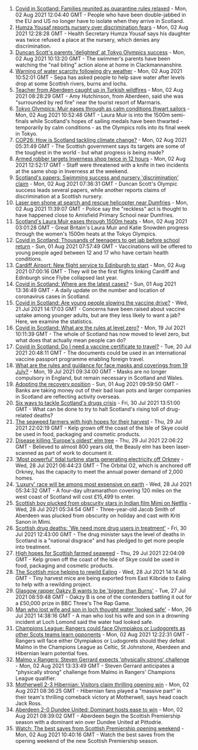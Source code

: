 1. [Covid in Scotland: Families reunited as quarantine rules relaxed](https://www.bbc.co.uk/news/uk-scotland-58053135) - Mon, 02 Aug 2021 12:04:40 GMT - People who have been double-jabbed in the EU and US no longer have to isolate when they arrive in Scotland.
2. [Humza Yousaf reports nursery over discrimination fears](https://www.bbc.co.uk/news/uk-scotland-tayside-central-58056234) - Mon, 02 Aug 2021 12:28:28 GMT - Health Secretary Humza Yousaf says his daughter was twice refused a place at the nursery, which denies any discrimination.
3. [Duncan Scott's parents 'delighted' at Tokyo Olympics success](https://www.bbc.co.uk/news/uk-scotland-58055682) - Mon, 02 Aug 2021 10:13:20 GMT - The swimmer's parents have been watching the "nail biting" action alone at home in Clackmannanshire.
4. [Warning of water scarcity following dry weather](https://www.bbc.co.uk/news/uk-scotland-highlands-islands-58057301) - Mon, 02 Aug 2021 10:52:01 GMT - Sepa has asked people to help save water after levels drop at some Scottish rivers, burns and lochs.
5. [Teacher from Aberdeen caught up in Turkish wildfires](https://www.bbc.co.uk/news/uk-scotland-north-east-orkney-shetland-58049594) - Mon, 02 Aug 2021 08:28:29 GMT - Amy Hutchinson, from Aberdeen, said she was "surrounded by red fire" near the tourist resort of Marmaris.
6. [Tokyo Olympics: Muir eases through as calm conditions thwart sailors](https://www.bbc.co.uk/sport/olympics/58032308) - Mon, 02 Aug 2021 10:52:48 GMT - Laura Muir is into the 1500m semi-finals while Scotland's hopes of sailing medals have been thwarted - temporarily by calm conditions - as the Olympics rolls into its final week in Tokyo.
7. [COP26: How is Scotland tackling climate change?](https://www.bbc.co.uk/news/uk-scotland-57970435) - Mon, 02 Aug 2021 05:31:49 GMT - The Scottish government says its targets are some of the toughest in the world - but what progress is being made?
8. [Armed robber targets Inverness shop twice in 12 hours](https://www.bbc.co.uk/news/uk-scotland-highlands-islands-58057302) - Mon, 02 Aug 2021 12:52:17 GMT - Staff were threatened with a knife in two incidents at the same shop in Inverness at the weekend.
9. [Scotland's papers: Swimming success and nursery 'discrimination' claim](https://www.bbc.co.uk/news/uk-scotland-58053253) - Mon, 02 Aug 2021 07:36:31 GMT - Duncan Scott's Olympic success leads several papers, while another reports claims of discrimination at a Scottish nursery.
10. [Laser pen shone at search and rescue helicopter near Dumfries](https://www.bbc.co.uk/news/uk-scotland-south-scotland-58055817) - Mon, 02 Aug 2021 11:39:07 GMT - Police say the "reckless" act is thought to have happened close to Amisfield Primary School near Dumfries.
11. [Scotland's Laura Muir eases through 1500m heats](https://www.bbc.co.uk/sport/olympics/58051856) - Mon, 02 Aug 2021 03:01:28 GMT - Great Britain's Laura Muir and Katie Snowden progress through the women's 1500m heats at the Tokyo Olympics.
12. [Covid in Scotland: Thousands of teenagers to get jab before school return](https://www.bbc.co.uk/news/uk-scotland-58042470) - Sun, 01 Aug 2021 07:57:49 GMT - Vaccinations will be offered to young people aged between 12 and 17 who have certain health conditions.
13. [Cardiff Airport: New flight service to Edinburgh to start](https://www.bbc.co.uk/news/uk-wales-58049504) - Mon, 02 Aug 2021 07:00:16 GMT - They will be the first flights linking Cardiff and Edinburgh since Flybe collapsed last year.
14. [Covid in Scotland: Where are the latest cases?](https://www.bbc.co.uk/news/uk-scotland-53511877) - Sun, 01 Aug 2021 13:36:49 GMT - A daily update on the number and location of coronavirus cases in Scotland.
15. [Covid in Scotland: Are young people slowing the vaccine drive?](https://www.bbc.co.uk/news/uk-scotland-57915106) - Wed, 21 Jul 2021 14:17:03 GMT - Concerns have been raised about vaccine uptake among younger adults, but are they less likely to want a jab? Here, we examine the statistics.
16. [Covid in Scotland: What are the rules at level zero?](https://www.bbc.co.uk/news/uk-scotland-53166816) - Mon, 19 Jul 2021 10:11:39 GMT - The whole of Scotland has now moved to level zero, but what does that actually mean people can do?
17. [Covid in Scotland: Do I need a vaccine certificate to travel?](https://www.bbc.co.uk/news/uk-scotland-57519070) - Tue, 20 Jul 2021 20:48:11 GMT - The documents could be used in an international vaccine passport programme enabling foreign travel.
18. [What are the rules and guidance for face masks and coverings from 19 July?](https://www.bbc.co.uk/news/health-51205344) - Mon, 19 Jul 2021 09:34:00 GMT - Masks are no longer compulsory in England, but remain necessary in Scotland and Wales.
19. [Adopting the recovery position](https://www.bbc.co.uk/news/uk-scotland-58047221) - Sun, 01 Aug 2021 09:59:50 GMT - Banks are taking money out of their bad loan pots and larger companies in Scotland are reflecting activity overseas.
20. [Six ways to tackle Scotland's drugs crisis](https://www.bbc.co.uk/news/uk-scotland-glasgow-west-48921696) - Fri, 30 Jul 2021 13:51:00 GMT - What can be done to try to halt Scotland's rising toll of drug-related deaths?
21. [The seaweed farmers with high hopes for their harvest](https://www.bbc.co.uk/news/uk-scotland-57996627) - Thu, 29 Jul 2021 22:02:19 GMT - Kelp grown off the coast of the Isle of Skye could be used in food, packaging and cosmetic products.
22. [Disease killing 'Europe's oldest' elm tree](https://www.bbc.co.uk/news/uk-scotland-highlands-islands-58013952) - Thu, 29 Jul 2021 22:06:22 GMT - Believed to almost 800 years old, the Beauly elm has been laser-scanned as part of work to document it.
23. ['Most powerful' tidal turbine starts generating electricity off Orkney](https://www.bbc.co.uk/news/uk-scotland-north-east-orkney-shetland-57991351) - Wed, 28 Jul 2021 06:44:23 GMT - The Orbital O2, which is anchored off Orkney, has the capacity to meet the annual power demand of 2,000 homes.
24. ['Luxury' race will be among most expensive on earth](https://www.bbc.co.uk/news/uk-scotland-57975285) - Wed, 28 Jul 2021 05:34:32 GMT - A four-day ultramarathon covering 120 miles on the west coast of Scotland will cost £15,499 to enter.
25. [Scottish boy plucked from obscurity stars in Indian film Mimi on Netflix](https://www.bbc.co.uk/news/uk-scotland-north-east-orkney-shetland-57983621) - Wed, 28 Jul 2021 05:34:54 GMT - Three-year-old Jacob Smith of Aberdeen was plucked from obscurity on holiday and cast with Kriti Sanon in Mimi.
26. [Scottish drug deaths: 'We need more drug users in treatment'](https://www.bbc.co.uk/news/uk-scotland-58029815) - Fri, 30 Jul 2021 12:43:00 GMT - The drug minister says the level of deaths in Scotland is a "national disgrace" and has pledged to get more people into treatment.
27. [High hopes for Scottish farmed seaweed](https://www.bbc.co.uk/news/uk-scotland-58020364) - Thu, 29 Jul 2021 22:04:09 GMT - Kelp grown off the coast of the Isle of Skye could be used in food, packaging and cosmetic products.
28. [The Scottish mice helping to rewild Ealing](https://www.bbc.co.uk/news/uk-scotland-58002484) - Wed, 28 Jul 2021 14:14:46 GMT - Tiny harvest mice are being exported from East Kilbride to Ealing to help with a rewilding project.
29. [Glasgow rapper Oakzy B wants to be 'bigger than Burns'](https://www.bbc.co.uk/news/uk-scotland-57982866) - Tue, 27 Jul 2021 08:59:48 GMT - Oakzy B is one of the contenders battling it out for a £50,000 prize in BBC Three's The Rap Game.
30. [Man who lost wife and son in loch thought water 'looked safe'](https://www.bbc.co.uk/news/uk-scotland-glasgow-west-57968728) - Mon, 26 Jul 2021 14:38:16 GMT - A man who lost his wife and son in a drowning incident at Loch Lomond said the water had looked safe.
31. [Champions League: Rangers could face Olympiakos or Ludogorets as other Scots teams learn opponents](https://www.bbc.co.uk/sport/football/58056211) - Mon, 02 Aug 2021 12:22:31 GMT - Rangers will face either Olympiakos or Ludogorets should they defeat Malmo in the Champions League as Celtic, St Johnstone, Aberdeen and Hibernian learn potential foes.
32. [Malmo v Rangers: Steven Gerrard expects 'physically strong' challenge](https://www.bbc.co.uk/sport/football/58059487) - Mon, 02 Aug 2021 13:33:49 GMT - Steven Gerrard anticipates a "physically strong" challenge from Malmo in Rangers' Champions League qualifier.
33. [Motherwell 2-3 Hibernian: Visitors claim thrilling opening win](https://www.bbc.co.uk/sport/football/57958660) - Mon, 02 Aug 2021 08:36:25 GMT - Hibernian fans played a "massive part" in their team's thrilling comeback victory at Motherwell, says head coach Jack Ross.
34. [Aberdeen 2-0 Dundee United: Dominant hosts ease to win](https://www.bbc.co.uk/sport/football/57958659) - Mon, 02 Aug 2021 08:39:02 GMT - Aberdeen begin the Scottish Premiership season with a dominant win over Dundee United at Pittodrie.
35. [Watch: The best saves from Scottish Premiership opening weekend](https://www.bbc.co.uk/sport/av/football/58051395) - Mon, 02 Aug 2021 10:40:16 GMT - Watch the best saves from the opening weekend of the new Scottish Premiership season.

